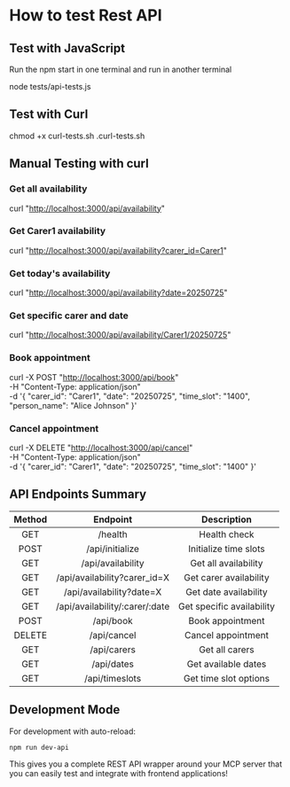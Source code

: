 # How to test Rest API

## Test with JavaScript

Run the npm start in one terminal and run in another terminal

node tests/api-tests.js

## Test with Curl

chmod +x curl-tests.sh
.curl-tests.sh

## Manual Testing with curl

### Get all availability

curl "<http://localhost:3000/api/availability>"

### Get Carer1 availability

curl "<http://localhost:3000/api/availability?carer_id=Carer1>"

### Get today's availability  

curl "<http://localhost:3000/api/availability?date=20250725>"

### Get specific carer and date

curl "<http://localhost:3000/api/availability/Carer1/20250725>"

### Book appointment

curl -X POST "<http://localhost:3000/api/book>" \
  -H "Content-Type: application/json" \
  -d '{
    "carer_id": "Carer1",
    "date": "20250725",
    "time_slot": "1400",
    "person_name": "Alice Johnson"
  }'

### Cancel appointment

curl -X DELETE "<http://localhost:3000/api/cancel>" \
  -H "Content-Type: application/json" \
  -d '{
    "carer_id": "Carer1",
    "date": "20250725",
    "time_slot": "1400"
  }'

## API Endpoints Summary

| Method  |          Endpoint               |        Description          |
|:-------:|:-------------------------------:|:---------------------------:|
| GET     | /health                         | Health check                |
| POST    | /api/initialize                 | Initialize time slots       |
| GET     | /api/availability               | Get all availability        |
| GET     | /api/availability?carer_id=X    | Get carer availability      |
| GET     | /api/availability?date=X        | Get date availability       |
| GET     | /api/availability/:carer/:date  | Get specific availability   |
| POST    | /api/book                       | Book appointment            |
| DELETE  | /api/cancel                     | Cancel appointment          |
| GET     | /api/carers                     | Get all carers              |
| GET     | /api/dates                      | Get available dates         |
| GET     | /api/timeslots                  | Get time slot options       |

## Development Mode

For development with auto-reload:

```bash
npm run dev-api 
```

This gives you a complete REST API wrapper around your MCP server that you can easily test and integrate with frontend applications!
